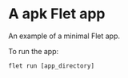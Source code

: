 # A apk Flet app

An example of a minimal Flet app.

To run the app:

```
flet run [app_directory]
```